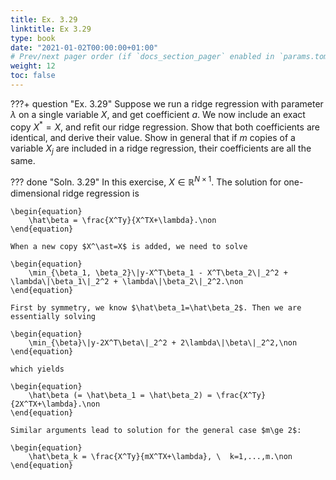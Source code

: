 ```yaml
---
title: Ex. 3.29
linktitle: Ex 3.29
type: book
date: "2021-01-02T00:00:00+01:00"
# Prev/next pager order (if `docs_section_pager` enabled in `params.toml`)
weight: 12
toc: false
---
```


???+ question "Ex. 3.29"
	Suppose we run a ridge regression with parameter $\lambda$ on a single variable $X$, and get coefficient $a$. We now include an exact copy  $X^\ast = X$, and refit our ridge regression. Show that both coefficients are identical, and derive their value. Show in general that if $m$ copies of a variable $X_j$ are included in a ridge regression, their coefficients are all the same.

??? done "Soln. 3.29" 
	In this exercise, $X\in \mathbb{R}^{N\times 1}$. The solution for one-dimensional ridge regression is

	\begin{equation}
		\hat\beta = \frac{X^Ty}{X^TX+\lambda}.\non
	\end{equation}
	
    When a new copy $X^\ast=X$ is added, we need to solve
	
    \begin{equation}
		\min_{\beta_1, \beta_2}\|y-X^T\beta_1 - X^T\beta_2\|_2^2 + \lambda\|\beta_1\|_2^2 + \lambda\|\beta_2\|_2^2.\non
	\end{equation}
	
    First by symmetry, we know $\hat\beta_1=\hat\beta_2$. Then we are essentially solving
	
    \begin{equation}
		\min_{\beta}\|y-2X^T\beta\|_2^2 + 2\lambda\|\beta\|_2^2,\non
	\end{equation}
	
    which yields
	
    \begin{equation}
		\hat\beta (= \hat\beta_1 = \hat\beta_2) = \frac{X^Ty}{2X^TX+\lambda}.\non
	\end{equation}

	Similar arguments lead to solution for the general case $m\ge 2$:
	
    \begin{equation}
		\hat\beta_k = \frac{X^Ty}{mX^TX+\lambda}, \  k=1,...,m.\non
	\end{equation}
